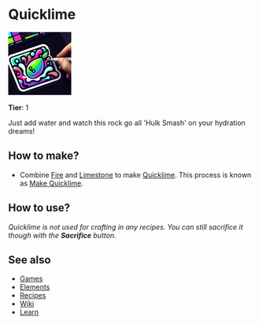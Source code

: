 # Quicklime

![](../images/item.quicklime.png)

**Tier**: 1

Just add water and watch this rock go all 'Hulk Smash' on your hydration dreams!

## How to make?

* Combine [Fire](/wiki/elements/fire) and [Limestone](/wiki/elements/limestone) to make [Quicklime](/wiki/elements/quicklime). This process is known as [Make Quicklime](/wiki/recipes/make-quicklime).

## How to use?

_Quicklime is not used for crafting in any recipes. You can still sacrifice it though with the **Sacrifice** button._

## See also

* [Games](/wiki/games)
* [Elements](/wiki/elements)
* [Recipes](/wiki/recipes)
* [Wiki](/wiki/index)
* [Learn](/learn/index)